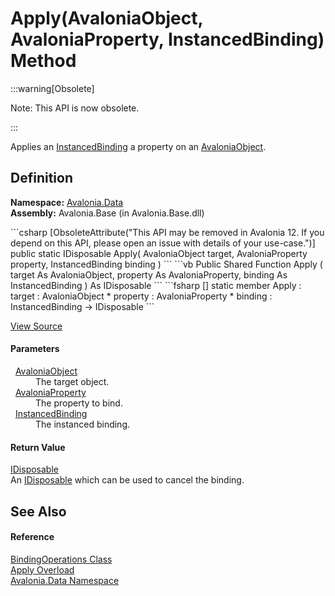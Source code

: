 # Apply(AvaloniaObject, AvaloniaProperty, InstancedBinding) Method
<span>
:::warning[Obsolete]

Note: This API is now obsolete.

:::

</span>

Applies an <a href="T_Avalonia_Data_InstancedBinding">InstancedBinding</a> a property on an <a href="T_Avalonia_AvaloniaObject">AvaloniaObject</a>.



## Definition
**Namespace:** <a href="N_Avalonia_Data">Avalonia.Data</a>  
**Assembly:** Avalonia.Base (in Avalonia.Base.dll)

<Tabs groupId="api-code-preview">
<TabItem value="csharp" label="C#">
```csharp
[ObsoleteAttribute("This API may be removed in Avalonia 12. If you depend on this API, please open an issue with details of your use-case.")]
public static IDisposable Apply(
	AvaloniaObject target,
	AvaloniaProperty property,
	InstancedBinding binding
)
```
</TabItem>
<TabItem value="vb" label="VB">
```vb
<ObsoleteAttribute("This API may be removed in Avalonia 12. If you depend on this API, please open an issue with details of your use-case.")>
Public Shared Function Apply ( 
	target As AvaloniaObject,
	property As AvaloniaProperty,
	binding As InstancedBinding
) As IDisposable
```
</TabItem>
<TabItem value="fsharp" label="F#">
```fsharp
[<ObsoleteAttribute("This API may be removed in Avalonia 12. If you depend on this API, please open an issue with details of your use-case.")>]
static member Apply : 
        target : AvaloniaObject * 
        property : AvaloniaProperty * 
        binding : InstancedBinding -> IDisposable 
```
</TabItem>
</Tabs>



<a href="https://github.com/AvaloniaUI/Avalonia/tree/master/src/Avalonia.Base/Data/BindingOperations.cs#L24" title="View the source code">View Source</a>



#### Parameters
<dl><dt>  <a href="T_Avalonia_AvaloniaObject">AvaloniaObject</a></dt><dd>The target object.</dd><dt>  <a href="T_Avalonia_AvaloniaProperty">AvaloniaProperty</a></dt><dd>The property to bind.</dd><dt>  <a href="T_Avalonia_Data_InstancedBinding">InstancedBinding</a></dt><dd>The instanced binding.</dd></dl>

#### Return Value
<a href="https://learn.microsoft.com/dotnet/api/system.idisposable" target="_blank" rel="noopener noreferrer">IDisposable</a>  
An <a href="https://learn.microsoft.com/dotnet/api/system.idisposable" target="_blank" rel="noopener noreferrer">IDisposable</a> which can be used to cancel the binding.

## See Also


#### Reference
<a href="T_Avalonia_Data_BindingOperations">BindingOperations Class</a>  
<a href="Overload_Avalonia_Data_BindingOperations_Apply">Apply Overload</a>  
<a href="N_Avalonia_Data">Avalonia.Data Namespace</a>  

